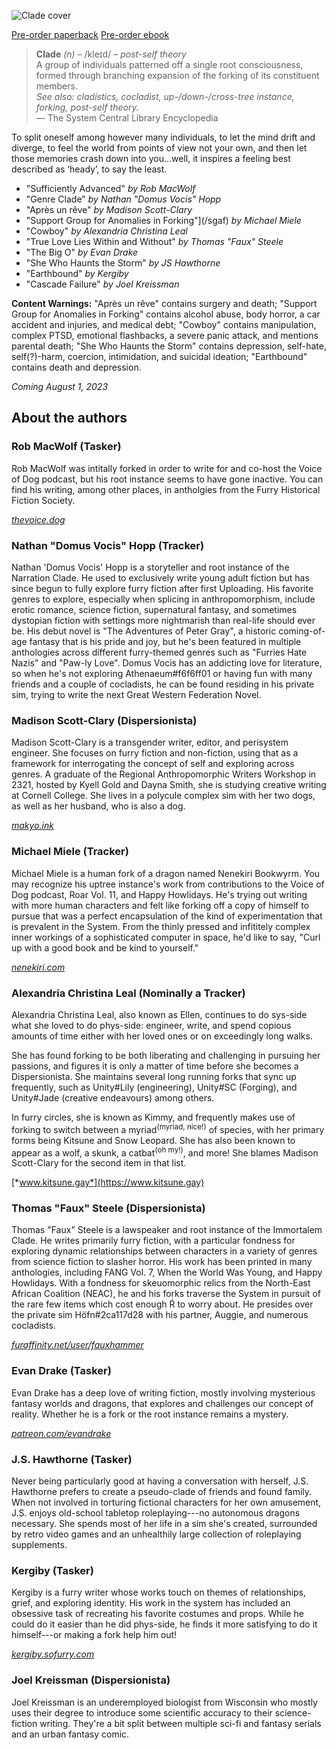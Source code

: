 ---
---

![Clade cover](/cover.png)

<p class="buy">
<a href="https://makyo-ink.square.site/product/clade-a-post-self-anthology/15?cp=true&sa=true&sbp=false&q=false" target="_blank">Pre-order paperback</a>
<a href="https://makyo.itch.io/clade">Pre-order ebook</a>
</p>

> **Clade** *(n)* – <span class="ipa">/kleɪd/</span> – *post-self theory*  
> A group of individuals patterned off a single root consciousness, formed through branching expansion of the forking of its constituent members.  
> *See also: cladistics, cocladist, up-/down-/cross-tree instance, forking, post-self theory.*  
> — The System Central Library Encyclopedia

To split oneself among however many individuals, to let the mind drift and diverge, to feel the world from points of view not your own, and then let those memories crash down into you…well, it inspires a feeling best described as ‘heady’, to say the least.
<!--
* ["Sufficiently Advanced"](/sufficiently-advanced) *by Rob MacWolf*
* ["Genre Clade"](/genre-clade) *by Nathan "Domus Vocis" Hopp*
* ["Après un rêve"](/apres-un-reve) *by Madison Scott-Clary*
* ["Support Group for Anomalies in Forking"](/sgaf) *by Michael Miele*
* ["Cowboy"](/cowboy) *by Alexandria Christina Leal*
* ["True Love Lies Within and Without"](/true-love-lies-within-and-without) *by Thomas "Faux" Steele*
* ["The Big O"](/the-big-o) *by Evan Drake*
* ["She Who Haunts the Storm"](/she-who-haunts-the-storm) *by JS Hawthorne*
* ["Earthbound"](/earthbound) *by Kergiby*
* ["Cascade Failure"](/cascade-failure) *by Joel Kreissman*
-->

* "Sufficiently Advanced" *by Rob MacWolf*
* "Genre Clade" *by Nathan "Domus Vocis" Hopp*
* "Après un rêve" *by Madison Scott-Clary*
* "Support Group for Anomalies in Forking"](/sgaf) *by Michael Miele*
* "Cowboy" *by Alexandria Christina Leal*
* "True Love Lies Within and Without" *by Thomas "Faux" Steele*
* "The Big O" *by Evan Drake*
* "She Who Haunts the Storm" *by JS Hawthorne*
* "Earthbound" *by Kergiby*
* "Cascade Failure" *by Joel Kreissman*

**Content Warnings:** "Après un rêve" contains surgery and death; "Support Group for Anomalies in Forking" contains alcohol abuse, body horror, a car accident and injuries, and medical debt; "Cowboy" contains manipulation, complex PTSD, emotional flashbacks, a severe panic attack, and mentions parental death; "She Who Haunts the Storm" contains depression, self-hate, self(?)-harm, coercion, intimidation, and suicidal ideation; "Earthbound" contains death and depression.

*Coming August 1, 2023*

## About the authors

### Rob MacWolf (Tasker) 

Rob MacWolf was intitally forked in order to write for and co-host the Voice of Dog podcast, but his root instance seems to have gone inactive. You can find his writing, among other places, in antholgies from the Furry Historical Fiction Society.

[*thevoice.dog*](https://thevoice.dog)

### Nathan "Domus Vocis" Hopp (Tracker) 

Nathan 'Domus Vocis' Hopp is a storyteller and root instance of the Narration Clade. He used to exclusively write young adult fiction but has since begun to fully explore furry fiction after first Uploading. His favorite genres to explore, especially when splicing in anthropomorphism, include erotic romance, science fiction, supernatural fantasy, and sometimes dystopian fiction with settings more nightmarish than real-life should ever be. His debut novel is "The Adventures of Peter Gray", a historic coming-of-age fantasy that is his pride and joy, but he's been featured in multiple anthologies across different furry-themed genres such as "Furries Hate Nazis" and "Paw-ly Love". Domus Vocis has an addicting love for literature, so when he's not exploring Athenaeum#f6f6ff01 or having fun with many friends and a couple of cocladists, he can be found residing in his private sim, trying to write the next Great Western Federation Novel.

### Madison Scott-Clary (Dispersionista) 

Madison Scott-Clary is a transgender writer, editor, and perisystem engineer. She focuses on furry fiction and non-fiction, using that as a framework for interrogating the concept of self and exploring across genres. A graduate of the Regional Anthropomorphic Writers Workshop in 2321, hosted by Kyell Gold and Dayna Smith, she is studying creative writing at Cornell College. She lives in a polycule complex sim with her two dogs, as well as her husband, who is also a dog.

[*makyo.ink*](https://makyo.ink)

### Michael Miele (Tracker) 

Michael Miele is a human fork of a dragon named Nenekiri Bookwyrm. You may recognize his uptree instance's work from contributions to the Voice of Dog podcast, Roar Vol. 11, and Happy Howlidays. He's trying out writing with more human characters and felt like forking off a copy of himself to pursue that was a perfect encapsulation of the kind of experimentation that is prevalent in the System. From the thinly pressed and infititely complex inner workings of a sophisticated computer in space, he'd like to say, "Curl up with a good book and be kind to yourself."

[*nenekiri.com*](https://nenekiri.com)

### Alexandria Christina Leal (Nominally a Tracker) 

Alexandria Christina Leal, also known as Ellen, continues to do sys-side what she loved to do phys-side: engineer, write, and spend copious amounts of time either with her loved ones or on exceedingly long walks.

She has found forking to be both liberating and challenging in pursuing her passions, and figures it is only a matter of time before she becomes a Dispersionista. She maintains several long running forks that sync up frequently, such as Unity#Lily (engineering), Unity#SC (Forging), and Unity#Jade (creative endeavours) among others.

In furry circles, she is known as Kimmy, and frequently makes use of forking to switch between a myriad<sup>(myriad, nice!)</sup> of species, with her primary forms being Kitsune and Snow Leopard. She has also been known to appear as a wolf, a skunk, a catbat<sup>(oh my!)</sup>, and more! She blames Madison Scott-Clary for the second item in that list.

[*www.kitsune.gay*](https://www.kitsune.gay)

### Thomas "Faux" Steele (Dispersionista) 

Thomas "Faux" Steele is a lawspeaker and root instance of the Immortalem Clade. He writes primarily furry fiction, with a particular fondness for exploring dynamic relationships between characters in a variety of genres from science fiction to slasher horror. His work has been printed in many anthologies, including FANG Vol. 7, When the World Was Young, and Happy Howlidays. With a fondness for skeuomorphic relics from the North-East African Coalition (NEAC), he and his forks traverse the System in pursuit of the rare few items which cost enough Ŕ to worry about. He presides over the private sim Höfn#2ca117d28 with his partner, Auggie, and numerous cocladists.

[*furaffinity.net/user/fauxhammer*](https://furaffinity.net/user/fauxhammer)

### Evan Drake (Tasker) 

Evan Drake has a deep love of writing fiction, mostly involving mysterious fantasy worlds and dragons, that explores and challenges our concept of reality. Whether he is a fork or the root instance remains a mystery.

[*patreon.com/evandrake*](https://patreon.com/evandrake)

### J.S. Hawthorne (Tasker) 

Never being particularly good at having a conversation with herself, J.S. Hawthorne prefers to create a pseudo-clade of friends and found family. When not involved in torturing fictional characters for her own amusement, J.S. enjoys old-school tabletop roleplaying---no autonomous dragons necessary. She spends most of her life in a sim she's created, surrounded by retro video games and an unhealthily large collection of roleplaying supplements.

### Kergiby (Tasker) 

Kergiby is a furry writer whose works touch on themes of relationships, grief, and exploring identity. His work in the system has included an obsessive task of recreating his favorite costumes and props. While he could do it easier than he did phys-side, he finds it more satisfying to do it himself---or making a fork help him out!

[*kergiby.sofurry.com*](https://kergiby.sofurry.com)

### Joel Kreissman (Dispersionista) 

Joel Kreissman is an underemployed biologist from Wisconsin who mostly uses their degree to introduce some scientific accuracy to their science-fiction writing. They're a bit split between multiple sci-fi and fantasy serials and an urban fantasy comic.

